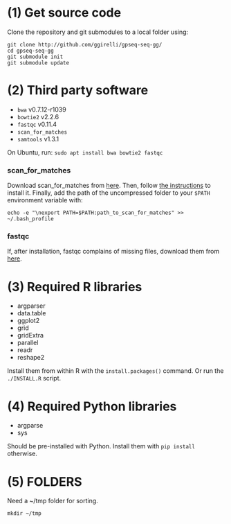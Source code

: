 # (1) Get source code

Clone the repository and git submodules to a local folder using:

```
git clone http://github.com/ggirelli/gpseq-seq-gg/
cd gpseq-seq-gg
git submodule init
git submodule update
```

# (2) Third party software

* `bwa` v0.7.12-r1039
* `bowtie2` v2.2.6
* `fastqc` v0.11.4
* `scan_for_matches`
* `samtools` v1.3.1

On Ubuntu, run: `sudo apt install bwa bowtie2 fastqc`

### scan_for_matches

Download scan_for_matches from [here](http://www.theseed.org/servers/downloads/scan_for_matches.tgz). Then, follow [the instructions](http://blog.theseed.org/servers/2010/07/scan-for-matches.html) to install it. Finally, add the path of the uncompressed folder to your `$PATH` environment variable with:

```
echo -e "\nexport PATH=$PATH:path_to_scan_for_matches" >> ~/.bash_profile
```

### fastqc

If, after installation, fastqc complains of missing files, download them from [here](https://github.com/ggirelli/configs/tree/master/fastqc/Configuration).

# (3) Required R libraries

* argparser
* data.table
* ggplot2
* grid
* gridExtra
* parallel
* readr
* reshape2

Install them from within R with the `install.packages()` command.
Or run the `./INSTALL.R` script.

# (4) Required Python libraries

* argparse
* sys

Should be pre-installed with Python. Install them with `pip install` otherwise.

# (5) FOLDERS

Need a ~/tmp folder for sorting.

```
mkdir ~/tmp
```
